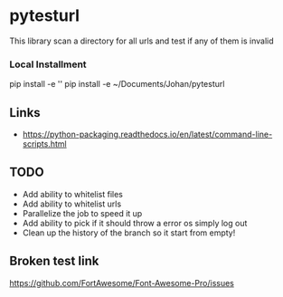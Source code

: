 # pytesturl

This library scan a directory for all urls and test if any of them is invalid

### Local Installment

pip install -e ''
pip install -e ~/Documents/Johan/pytesturl

## Links

- https://python-packaging.readthedocs.io/en/latest/command-line-scripts.html

## TODO

- Add ability to whitelist files
- Add ability to whitelist urls
- Parallelize the job to speed it up
- Add ability to pick if it should throw a error os simply log out
- Clean up the history of the branch so it start from empty!

## Broken test link

https://github.com/FortAwesome/Font-Awesome-Pro/issues
